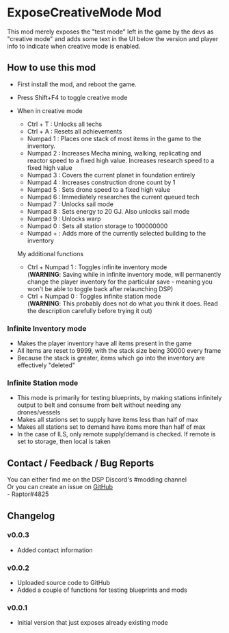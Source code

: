 # ExposeCreativeMode Mod
This mod merely exposes the "test mode" left in the game by the devs as "creative mode" and adds some text in the UI below the version and player info to indicate when creative mode is enabled.

## How to use this mod
* First install the mod, and reboot the game.
* Press Shift+F4 to toggle creative mode
* When in creative mode
  * Ctrl + T : Unlocks all techs
  * Ctrl + A : Resets all achievements
  * Numpad 1 : Places one stack of most items in the game to the inventory.
  * Numpad 2 : Increases Mecha mining, walking, replicating and reactor speed to a fixed high value. Increases research speed to a fixed high value
  * Numpad 3 : Covers the current planet in foundation entirely
  * Numpad 4 : Increases construction drone count by 1
  * Numpad 5 : Sets drone speed to a fixed high value
  * Numpad 6 : Immediately researches the current queued tech
  * Numpad 7 : Unlocks sail mode
  * Numpad 8 : Sets energy to 20 GJ. Also unlocks sail mode
  * Numpad 9 : Unlocks warp
  * Numpad 0 : Sets all station storage to 100000000
  * Numpad + : Adds more of the currently selected building to the inventory

  My additional functions
  * Ctrl + Numpad 1 : Toggles infinite inventory mode  
  (**WARNING**: Saving while in infinite inventory mode, will permanently change the player inventory for the particular save - meaning you won't be able to toggle back after relaunching DSP)
  * Ctrl + Numpad 0 : Toggles infinite station mode  
  (**WARNING**: This probably does not do what you think it does. Read the description carefully before trying it out)

### Infinite Inventory mode

* Makes the player inventory have all items present in the game
* All items are reset to 9999, with the stack size being 30000 every frame
* Because the stack is greater, items which go into the inventory are effectively "deleted"

### Infinite Station mode

* This mode is primarily for testing blueprints, by making stations infinitely output to belt and consume from belt without needing any drones/vessels
* Makes all stations set to supply have items less than half of max
* Makes all stations set to demand have items more than half of max
* In the case of ILS, only remote supply/demand is checked. If remote is set to storage, then local is taken

## Contact / Feedback / Bug Reports
You can either find me on the DSP Discord's #modding channel  
Or you can create an issue on [GitHub](https://github.com/Velociraptor115/DSPMods)  
\- Raptor#4825

## Changelog

### v0.0.3

* Added contact information

### v0.0.2

* Uploaded source code to GitHub  
* Added a couple of functions for testing blueprints and mods

### v0.0.1

* Initial version that just exposes already existing mode